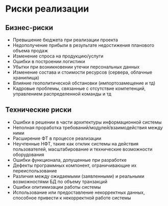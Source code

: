 # Риски реализации
## Бизнес-риски 
* Превышение бюджета при реализации проекта
* Недополучение прибыли в результате недостижения планового объема продаж
* Изменение спроса на продукцию/услуги 
* Ошибки в построении логистики 
* Убытки при возникновении утечки персональных данных
* Изменение состава и стоимости ресурсов (сервера, облачные хранилища)
* Влияние геополитической обстановки (импортозамещение и тд)
* Кадровые проблемы, связанные с отсутствие компетенций, управлением распределенной команды и тд 

## Технические риски
* Ошибки в решении в части архитектуры информационной системы
* Неполная проработка требований/модулей/взаимодействия между ними
* Расширение ФТ в процессе реализации
* Неучтенные НФТ, такие как отклик системы на действия пользователей, масштабирование и технические возможности оборудования
* Ошибки функционала, допущенные при разработке 
* Дефекты программных компонент, ограничивающие их переиспользование 
* Различия между ожидаемыми (заявленными) и реальными возможностями БД по объему транзакций
* Ошибки опитимизации работы системы 
* Использование или предоставление некорректных данных, способное привести к некорректной работе системы 
